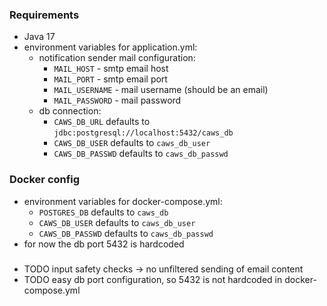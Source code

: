 ### Requirements
- Java 17
- environment variables for application.yml: 
  - notification sender mail configuration:
    - `MAIL_HOST` - smtp email host
    - `MAIL_PORT` - smtp email port
    - `MAIL_USERNAME` - mail username (should be an email)
    - `MAIL_PASSWORD` - mail password
  - db connection:
    - `CAWS_DB_URL` defaults to `jdbc:postgresql://localhost:5432/caws_db`
    - `CAWS_DB_USER` defaults to `caws_db_user`
    - `CAWS_DB_PASSWD` defaults to `caws_db_passwd`
### Docker config
- environment variables for docker-compose.yml:
  - `POSTGRES_DB` defaults to `caws_db`
  - `CAWS_DB_USER` defaults to `caws_db_user`
  - `CAWS_DB_PASSWD` defaults to `caws_db_passwd`
- for now the db port 5432 is hardcoded

### 
* TODO input safety checks -> no unfiltered sending of email content
* TODO easy db port configuration, so 5432 is not hardcoded in docker-compose.yml
